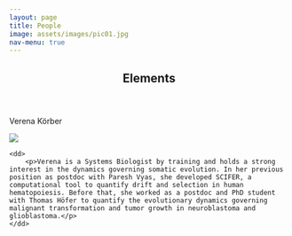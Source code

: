 ```yaml
---
layout: page
title: People
image: assets/images/pic01.jpg
nav-menu: true
---
```


<!-- Main -->
<div id="main" class="alt">

<!-- One -->
<section id="one">
	<div class="inner">
		<header class="major">
			<h1>Elements</h1>
		</header>

<!-- Content -->

<dl>
	<dt>Verena Körber</dt>
	
<p><span class="image left"><img src="{% link assets/images/Photo_VK.png %}" </p>
	
	<dd>
		<p>Verena is a Systems Biologist by training and holds a strong interest in the dynamics governing somatic evolution. In her previous position as postdoc with Paresh Vyas, she developed SCIFER, a computational tool to quantify drift and selection in human hematopoiesis. Before that, she worked as a postdoc and PhD student with Thomas Höfer to quantify the evolutionary dynamics governing malignant transformation and tumor growth in neuroblastoma and glioblastoma.</p>
	</dd>
</dl>


</div>
</section>

</div>
